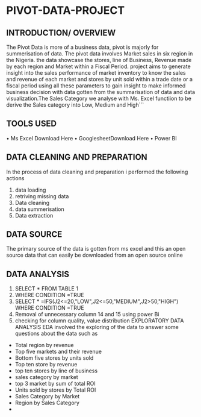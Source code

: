 # PIVOT-DATA-PROJECT
## INTRODUCTION/ OVERVIEW
The Pivot Data is more of a business data, pivot is majorly for summerisation of data. The pivot data involves Market sales in six region in the Nigeria. the data showcase the stores, line of Business, Revenue made by each region and Market within a Fiscal Period. project aims to generate insight into the sales performance of market inventory to know the sales and revenue of each market and stores by unit sold within a trade date or a fiscal period using all these parameters to gain insight to make informed business decision with data gotten from the summarisation of data and data visualization.The Sales Category we analyse with Ms. Excel functiion to be derive the Sales category into Low, Medium and High```
## TOOLS USED
•	Ms Excel Download Here
•	GooglesheetDownload Here
•	Power BI
## DATA CLEANING AND PREPARATION
In the process of data cleaning and preparation i performed the following actions
1.	data loading
2.	retriving missing data
3.	Data cleaning 
4.	data summerisation
5.	Data extraction
## DATA SOURCE
The primary source of the data is gotten from ms excel and this an open source data that can easily be downloaded from an open source online
## DATA ANALYSIS
1.	SELECT * FROM TABLE 1
2.	WHERE CONDITION =TRUE
3.	SELECT * =IFS(J2<=20,"LOW",J2<=50,"MEDIUM",J2>50,"HIGH")
WHERE CONDITION =TRUE
4.	Removal of unnecessary column 14 and 15 using power Bi
5.	checking for column quality, value distribution
EXPLORATORY DATA ANALYSIS
EDA involved the exploring of the data to answer some questions about the data such as
  * Total region by revenue
  * Top five markets and their revenue
  * Bottom five stores by units sold
  * Top ten store by revenue
  * top ten stores by line of business
  * sales category by market
  * top 3 market by sum of total ROI
  * Units sold by stores by Total ROI
  * Sales Category by Market
  * Region by Sales Category
  * 


